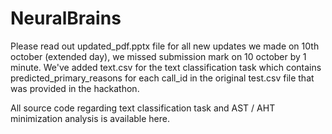 # NeuralBrains

Please read out updated_pdf.pptx file for all new updates we made on 10th october (extended day), we missed submission mark on 10 october by 1 minute. We've added text.csv for the text classification task which contains predicted_primary_reasons for each call_id in the original test.csv file that was provided in the hackathon.

All source code regarding text classification task and AST / AHT minimization analysis is available here. 
